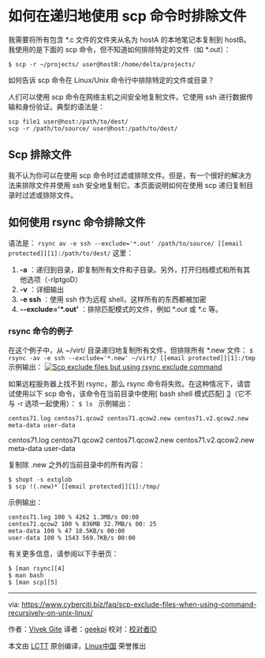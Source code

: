 如何在递归地使用 scp 命令时排除文件
======

我需要将所有包含 *.c 文件的文件夹从名为 hostA 的本地笔记本复制到 hostB。我使用的是下面的 scp 命令，但不知道如何排除特定的文件（如 \*.out）：
```
$ scp -r ~/projects/ user@hostB:/home/delta/projects/
```
如何告诉 scp 命令在 Linux/Unix 命令行中排除特定的文件或目录？

人们可以使用 scp 命令在网络主机之间安全地复制文件。它使用 ssh 进行数据传输和身份验证。典型的语法是：

```
scp file1 user@host:/path/to/dest/
scp -r /path/to/source/ user@host:/path/to/dest/ 
```

## Scp 排除文件

我不认为你可以在使用 scp 命令时过滤或排除文件。但是，有一个很好的解决方法来排除文件并使用 ssh 安全地复制它。本页面说明如何在使用 scp 递归复制目录时过滤或排除文件。

## 如何使用 rsync 命令排除文件

语法是：
`rsync av -e ssh --exclude='*.out' /path/to/source/ [[email protected]][1]:/path/to/dest/`
这里：

  1.  **-a** ：递归到目录，即复制所有文件和子目录。另外，打开归档模式和所有其他选项（-rlptgoD）
  2.  **-v** ：详细输出
  3.  **-e ssh** ：使用 ssh 作为远程 shell，这样所有的东西都被加密
  4.  **\--exclude='*.out'** ：排除匹配模式的文件，例如 \*.out 或 \*.c 等。


### rsync 命令的例子

在这个例子中，从 ~/virt/ 目录递归地复制所有文件，但排除所有 \*.new 文件：
`$ rsync -av -e ssh --exclude='*.new' ~/virt/ [[email protected]][1]:/tmp`
示例输出：
[![Scp exclude files but using rsync exclude command][2]][2]

如果远程服务器上找不到 rsync，那么 rsync 命令将失败。在这种情况下，请尝试使用以下 scp 命令，该命令在当前目录中使用[ bash shell 模式匹配] [3]（它不与 -r 选项一起使用）：
`$ ls `
示例输出：
```
centos71.log centos71.qcow2 centos71.qcow2.new centos71.v2.qcow2.new meta-data user-data
```

centos71.log centos71.qcow2 centos71.qcow2.new centos71.v2.qcow2.new meta-data user-data

复制除 .new 之外的当前目录中的所有内容：
```
$ shopt -s extglob
$ scp !(.new)* [[email protected]][1]:/tmp/
```
示例输出：
```
centos71.log 100 % 4262 1.3MB/s 00:00
centos71.qcow2 100 % 836MB 32.7MB/s 00: 25 
meta-data 100 % 47 18.5KB/s 00:00
user-data 100 % 1543 569.7KB/s 00:00
```


有关更多信息，请参阅以下手册页：
```
$ [man rsync][4]
$ man bash
$ [man scp][5]
```


--------------------------------------------------------------------------------

via: https://www.cyberciti.biz/faq/scp-exclude-files-when-using-command-recursively-on-unix-linux/

作者：[Vivek Gite][a]
译者：[geekpi](https://github.com/geekpi)
校对：[校对者ID](https://github.com/校对者ID)

本文由 [LCTT](https://github.com/LCTT/TranslateProject) 原创编译，[Linux中国](https://linux.cn/) 荣誉推出

[a]:https://www.cyberciti.biz
[1]:https://www.cyberciti.biz/cdn-cgi/l/email-protection
[2]:https://www.cyberciti.biz/media/new/faq/2017/12/scp-exclude-files-on-linux-unix-macos-bash-shell-command-line.jpg
[3]:https://www.gnu.org/software/bash/manual/html_node/Pattern-Matching.html#Pattern-Matching
[4]:https://www.samba.org/ftp/rsync/rsync.html
[5]:https://man.openbsd.org/scp
